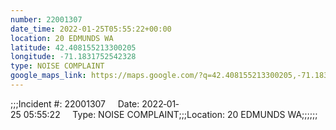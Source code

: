 ```yaml
---
number: 22001307
date_time: 2022-01-25T05:55:22+00:00
location: 20 EDMUNDS WA
latitude: 42.408155213300205
longitude: -71.1831752542328
type: NOISE COMPLAINT
google_maps_link: https://maps.google.com/?q=42.408155213300205,-71.1831752542328
---
```


;;;Incident #: 22001307     Date: 2022‐01‐25 05:55:22     Type: NOISE COMPLAINT;;;Location: 20 EDMUNDS WA;;;;;;
